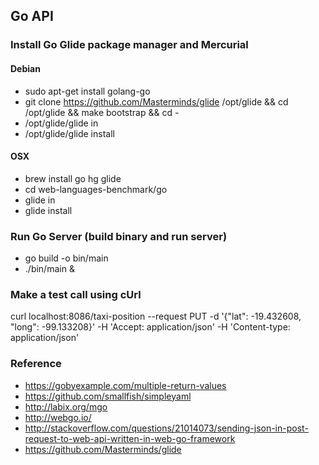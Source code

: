 Go API
---

### Install Go Glide package manager and Mercurial

#### Debian
* sudo apt-get install golang-go
* git clone https://github.com/Masterminds/glide /opt/glide && cd /opt/glide && make bootstrap && cd -
* /opt/glide/glide in
* /opt/glide/glide install

#### OSX
* brew install go hg glide
* cd web-languages-benchmark/go
* glide in
* glide install

### Run Go Server (build binary and run server)
* go build -o bin/main
* ./bin/main &

### Make a test call using cUrl
curl localhost:8086/taxi-position --request PUT -d '{"lat": -19.432608, "long": -99.133208}' -H 'Accept: application/json' -H 'Content-type: application/json'

### Reference
* https://gobyexample.com/multiple-return-values
* https://github.com/smallfish/simpleyaml
* http://labix.org/mgo
* http://webgo.io/
* http://stackoverflow.com/questions/21014073/sending-json-in-post-request-to-web-api-written-in-web-go-framework
* https://github.com/Masterminds/glide
